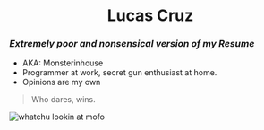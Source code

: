 <h1 align="center">Lucas Cruz</h1>

### *Extremely poor and nonsensical version of my Resume*

- AKA: Monsterinhouse
- Programmer at work, secret gun enthusiast at home.
- Opinions are my own

> Who dares, wins.

![whatchu lookin at mofo](https://www.wallpaperflare.com/black-and-white-pulp-fiction-samuel-l-jackson-john-travolta-black-background-4000x2500-art-monochrome-hd-art-wallpaper-saesm)

<!--
**Monsterinhouse/Monsterinhouse** is a ✨ _special_ ✨ repository because its `README.md` (this file) appears on your GitHub profile.

Here are some ideas to get you started:

- 🔭 I’m currently working on ...
- 🌱 I’m currently learning ...
- 👯 I’m looking to collaborate on ...
- 🤔 I’m looking for help with ...
- 💬 Ask me about ...
- 📫 How to reach me: ...
- 😄 Pronouns: ...
- ⚡ Fun fact: ...
-->

